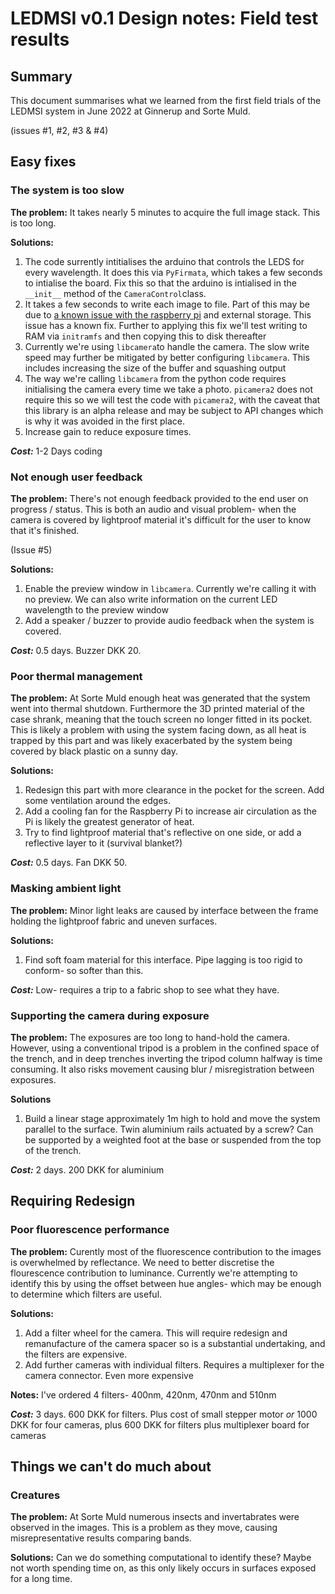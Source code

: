 # LEDMSI v0.1 Design notes: Field test results
## Summary
This document summarises what we learned from the first field trials of the LEDMSI system in June 2022 at Ginnerup and Sorte Muld.

(issues #1, #2, #3 & #4)

## Easy fixes
### The system is too slow
**The problem:** It takes nearly 5 minutes to acquire the full image stack. This is too long.  

**Solutions:**  

1. The code surrently intitialises the arduino that controls the LEDS for every wavelength. It does this via `PyFirmata`, which takes a few seconds to intialise the board. Fix this so that the arduino is intialised in the `__init__` method of the `CameraControl`class.  
2.  It takes a few seconds to write each image to file. Part of this may be due to [a known issue with the raspberry pi](https://forums.raspberrypi.com/viewtopic.php?t=245931) and external storage. This issue has a known fix. Further to applying this fix we'll test writing to RAM via `initramfs` and then copying this to disk thereafter  
3. Currently we're using `libcamera`to handle the camera. The slow write speed may further be mitigated by better configuring `libcamera`. This includes increasing the size of the buffer and squashing output  
4. The way we're calling `libcamera` from the python code requires initialising the camera every time we take a photo. `picamera2` does not require this so we will test the code with `picamera2`, with the caveat that this library is an alpha release and may be subject to API changes which is why it was avoided in the first place.
5. Increase gain to reduce exposure times.

***Cost:*** 1-2 Days coding
### Not enough user feedback 
**The problem:** There's not enough feedback provided to the end user on progress / status. This is both an audio and visual problem- when the camera is covered by lightproof material it's difficult for the user to know that it's finished.  

(Issue #5)

**Solutions:**
  
1. Enable the preview window in `libcamera`. Currently we're calling it with no preview. We can also write information on the current LED wavelength to the preview window  
2. Add a speaker / buzzer to provide audio feedback when the system is covered.

***Cost:*** 0.5 days. Buzzer DKK 20. 

### Poor thermal management

**The problem:** At Sorte Muld enough heat was generated that the system went into thermal shutdown. Furthermore the 3D printed material of the case shrank, meaning that the touch screen no longer fitted in its pocket. This is likely a problem with using the system facing down, as all heat is trapped by this part and was likely exacerbated by the system being covered by black plastic on a sunny day. 

**Solutions:**

1. Redesign this part with more clearance in the pocket for the screen. Add some ventilation around the edges. 
2. Add a cooling fan for the Raspberry Pi to increase air circulation as the Pi is likely the greatest generator of heat.
3. Try to find lightproof material that's reflective on one side, or add a reflective layer to it (survival blanket?)

***Cost:*** 0.5 days. Fan DKK 50.

### Masking ambient light 
**The problem:** Minor light leaks are caused by interface between the frame holding the lightproof fabric and uneven surfaces. 

**Solutions:**

1. Find soft foam material for this interface. Pipe lagging is too rigid to conform- so softer than this.

***Cost:*** Low- requires a trip to a fabric shop to see what they have.

### Supporting the camera during exposure ###
**The problem:** The exposures are too long to hand-hold the camera. However, using a conventional tripod is a problem in the confined space of the trench, and in deep trenches inverting the tripod column halfway is time consuming. It also risks movement causing blur / misregistration between exposures.

**Solutions**

1. Build a linear stage approximately 1m high to hold and move the system parallel to the surface. Twin aluminium rails actuated by a screw? Can be supported by a weighted foot at the base or suspended from the top of the trench.

***Cost:*** 2 days. 200 DKK for aluminium


## Requiring Redesign ##

### Poor fluorescence performance
**The problem:** Curently most of the fluorescence contribution to the images is overwhelmed by reflectance. We need to better discretise the flourescence contribution to luminance. Currently we're attempting to identify this by using the offset between hue angles- which may be enough to determine which filters are useful.

**Solutions:**

1. Add a filter wheel for the camera. This will require redesign and remanufacture of the camera spacer so is a substantial undertaking, and the filters are expensive.
2. Add further cameras with individual filters. Requires a multiplexer for the camera connector. Even more expensive

**Notes:**
I've ordered 4 filters- 400nm, 420nm, 470nm and 510nm

***Cost:*** 3 days. 600 DKK for filters. Plus cost of small stepper motor *or* 1000 DKK for four cameras, plus 600 DKK for filters plus multiplexer board for cameras

## Things we can't do much about
### Creatures
**The problem:** At Sorte Muld numerous insects and invertabrates were observed in the images. This is a problem as they move, causing misrepresentative results comparing bands. 

**Solutions:**
Can we do something computational to identify these? Maybe not worth spending time on, as this only likely occurs in surfaces exposed for a long time.


